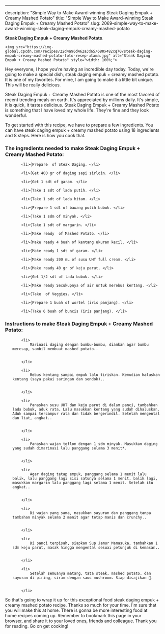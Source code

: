 ---
description: "Simple Way to Make Award-winning Steak Daging Empuk + Creamy Mashed Potato"
title: "Simple Way to Make Award-winning Steak Daging Empuk + Creamy Mashed Potato"
slug: 2069-simple-way-to-make-award-winning-steak-daging-empuk-creamy-mashed-potato

<p>
	<strong>Steak Daging Empuk + Creamy Mashed Potato</strong>. 
	
</p>
<p>
	
	<img src="https://img-global.cpcdn.com/recipes/22d4a96d462a3d65/680x482cq70/steak-daging-empuk-creamy-mashed-potato-foto-resep-utama.jpg" alt="Steak Daging Empuk + Creamy Mashed Potato" style="width: 100%;">
	
	
</p>
<p>
	Hey everyone, I hope you're having an incredible day today. Today, we're going to make a special dish, steak daging empuk + creamy mashed potato. It is one of my favorites. For mine, I am going to make it a little bit unique. This will be really delicious.
</p>
	
<p>
	Steak Daging Empuk + Creamy Mashed Potato is one of the most favored of recent trending meals on earth. It's appreciated by millions daily. It's simple, it is quick, it tastes delicious. Steak Daging Empuk + Creamy Mashed Potato is something that I have loved my whole life. They're fine and they look wonderful.
</p>
<p>
	
</p>

<p>
To get started with this recipe, we have to prepare a few ingredients. You can have steak daging empuk + creamy mashed potato using 18 ingredients and 8 steps. Here is how you cook that.
</p>

<h3>The ingredients needed to make Steak Daging Empuk + Creamy Mashed Potato:</h3>

<ol>
	
		<li>{Prepare  of Steak Daging. </li>
	
		<li>{Get 400 gr of daging sapi sirloin. </li>
	
		<li>{Get 1 sdt of garam. </li>
	
		<li>{Take 1 sdt of lada putih. </li>
	
		<li>{Take 1 sdt of lada hitam. </li>
	
		<li>{Prepare 1 sdt of bawang putih bubuk. </li>
	
		<li>{Take 1 sdm of minyak. </li>
	
		<li>{Take 1 sdt of margarin. </li>
	
		<li>{Make ready  of Mashed Potato. </li>
	
		<li>{Make ready 4 buah of kentang ukuran kecil. </li>
	
		<li>{Make ready 1 sdt of garam. </li>
	
		<li>{Make ready 200 mL of susu UHT full cream. </li>
	
		<li>{Make ready 40 gr of keju parut. </li>
	
		<li>{Get 1/2 sdt of lada bubuk. </li>
	
		<li>{Make ready Secukupnya of air untuk merebus kentang. </li>
	
		<li>{Take  of Veggies. </li>
	
		<li>{Prepare 1 buah of wortel (iris panjang). </li>
	
		<li>{Take 6 buah of buncis (iris panjang). </li>
	
</ol>
<p>
	
</p>

<h3>Instructions to make Steak Daging Empuk + Creamy Mashed Potato:</h3>

<ol>
	
		<li>
			Marinasi daging dengan bumbu-bumbu, diamkan agar bumbu meresap, sambil membuat mashed potato..
			
			
		</li>
	
		<li>
			Rebus kentang sampai empuk lalu tiriskan. Kemudian haluskan kentang (saya pakai saringan dan sendok)..
			
			
		</li>
	
		<li>
			Panaskan susu UHT dan keju parut di dalam panci, tambahkan lada bubuk, aduk rata. Lalu masukkan kentang yang sudah dihaluskan. Aduk sampai tercampur rata dan tidak bergerindil. Setelah mengental dan liat, angkat..
			
			
		</li>
	
		<li>
			Panaskan wajan teflon dengan 1 sdm minyak. Masukkan daging yang sudah dimarinasi lalu panggang selama 3 menit*.
			
			
		</li>
	
		<li>
			Agar daging tetap empuk, panggang selama 1 menit lalu balik, lalu panggang lagi sisi satunya selama 1 menit, balik lagi, masukkan margarin lalu panggang lagi selama 1 menit. Setelah itu angkat..
			
			
		</li>
	
		<li>
			Di wajan yang sama, masukkan sayuran dan panggang tanpa tambahan minyak selama 2 menit agar tetap manis dan crunchy..
			
			
		</li>
	
		<li>
			Di panci terpisah, siapkan Sup Jamur Mamasuka, tambahkan 1 sdm keju parut, masak hingga mengental sesuai petunjuk di kemasan..
			
			
		</li>
	
		<li>
			Setelah semuanya matang, tata steak, mashed potato, dan sayuran di piring, siram dengan saus mushroom. Siap disajikan 💖.
			
			
		</li>
	
</ol>

<p>
	
</p>

<p>
	So that's going to wrap it up for this exceptional food steak daging empuk + creamy mashed potato recipe. Thanks so much for your time. I'm sure that you will make this at home. There is gonna be more interesting food at home recipes coming up. Remember to bookmark this page in your browser, and share it to your loved ones, friends and colleague. Thank you for reading. Go on get cooking!
</p>
